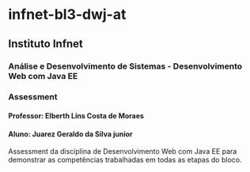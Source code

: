 # infnet-bl3-dwj-at
## Instituto Infnet
### Análise e Desenvolvimento de Sistemas - Desenvolvimento Web com Java EE
### Assessment
#### Professor: Elberth Lins Costa de Moraes
#### Aluno: Juarez Geraldo da Silva junior
Assessment da disciplina de Desenvolvimento Web com Java EE para demonstrar as competências trabalhadas em todas as etapas do bloco.
